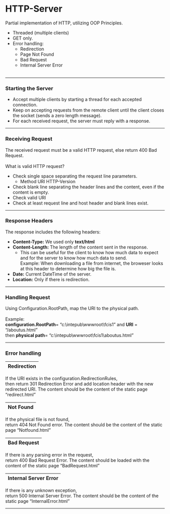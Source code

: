 # HTTP-Server
Partial implementation of HTTP, utilizing OOP Principles.
- Threaded (multiple clients)
- GET only.
- Error handling:
  - Redirection
  - Page Not Found
  - Bad Request
  - Internal Server Error<br><br>
----------------
### Starting the Server
- Accept multiple clients by starting a thread for each accepted connection.
- Keep on accepting requests from the remote client until the client closes the socket (sends a zero length message).
- For each received request, the server must reply with a response.
----------------
### Receiving Request
The received request must be a valid HTTP request, else return 400 Bad Request.<br><br>
What is valid HTTP request?
- Check single space separating the request line parameters.	
	- Method URI HTTP-Version
- Check blank line separating the header lines and the content, even if the content is empty.
- Check valid URI
- Check at least request line and host header and blank lines exist.
----------------
### Response Headers
The response includes the following headers:
- **Content-Type:**
     We used only **text/html**
- **Content-Length:**
     The length of the content sent in the response.
  - This can be useful for the client to know how much data to expect and for the server to know how much data to send.<br>
    Example: When downloading a file from internet, the broweser looks at this header to determine how big the file is.
- **Date:**
     Current DateTime of the server.
- **Location:**
     Only if there is redirection.
----------------
### Handling Request
Using Configuration.RootPath, map the URI to the physical path.<br><br>
Example:<br> **configuration.RootPath**= “c:\intepub\wwwroot\fcis1” and **URI** = “/aboutus.html” <br>then **physical path**= “c:\intepub\wwwroot\fcis1\aboutus.html”

----------------
### Error handling

| Redirection | 
| ------------- | 
 If the URI exists in the configuration.RedirectionRules, <br>then return 301 Redirection Error and add location header with the new redirected URI.
 The content should be the content of the static page “redirect.html”  
 
| Not Found | 
| ------------- | 
If the physical file is not found,<br> return 404 Not Found error.
The content should be the content of the static page “Notfound.html”

| Bad Request | 
| ------------- |
If there is any parsing error in the request,<br> return 400 Bad Request Error.
The content should be loaded with the content of the static page “BadRequest.html”

| Internal Server Error | 
| ------------- |
If there is any unknown exception,<br> return 500 Internal Server Error.
The content should be the content of the static page “InternalError.html”


-----------


